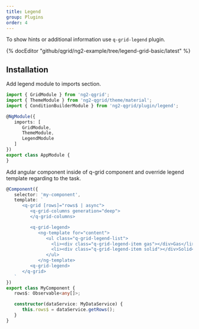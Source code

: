 ```yaml
---
title: Legend
group: Plugins
order: 4
---
```


To show hints or additional information use `q-grid-legend` plugin.

{% docEditor "github/qgrid/ng2-example/tree/legend-grid-basic/latest" %}

## Installation

Add legend module to imports section.

```typescript
import { GridModule } from 'ng2-qgrid';
import { ThemeModule } from 'ng2-qgrid/theme/material';
import { ConditionBuilderModule } from 'ng2-qgrid/plugin/legend';

@NgModule({
   imports: [
      GridModule,
      ThemeModule,
      LegendModule
   ]
})
export class AppModule {
}
```

Add angular component inside of q-grid component and override legend template regarding to the task.

```typescript
@Component({
   selector: 'my-component',
   template: `
      <q-grid [rows]="rows$ | async">
         <q-grid-columns generation="deep">
         </q-grid-columns>

         <q-grid-legend>
            <ng-template for="content">
               <ul class="q-grid-legend-list">
                 <li><div class="q-grid-legend-item gas"></div>Gas</li>
                 <li><div class="q-grid-legend-item solid"></div>Solid</li>
               </ul>
            </ng-template>
         <q-grid-legend>
      </q-grid>
   `
})
export class MyComponent {
   rows$: Observable<any[]>;

   constructor(dataService: MyDataService) {
      this.rows$ = dataService.getRows();
   }
}
```